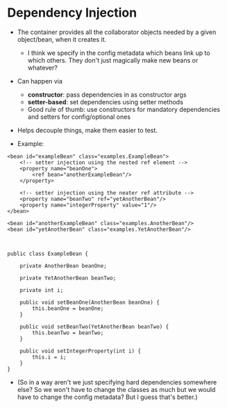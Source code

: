 # Dependency Injection

* The container provides all the collaborator objects needed by a given object/bean, when it creates it.
  - I think we specify in the config metadata which beans link up to which others. They don't just magically make new beans or whatever?
* Can happen via
  - **constructor**: pass dependencies in as constructor args
  - **setter-based**: set dependencies using setter methods
  - Good rule of thumb: use constructors for mandatory dependencies and setters for config/optional ones
* Helps decouple things, make them easier to test.

* Example:

```
<bean id="exampleBean" class="examples.ExampleBean">
    <!-- setter injection using the nested ref element -->
    <property name="beanOne">
        <ref bean="anotherExampleBean"/>
    </property>

    <!-- setter injection using the neater ref attribute -->
    <property name="beanTwo" ref="yetAnotherBean"/>
    <property name="integerProperty" value="1"/>
</bean>

<bean id="anotherExampleBean" class="examples.AnotherBean"/>
<bean id="yetAnotherBean" class="examples.YetAnotherBean"/>



public class ExampleBean {

    private AnotherBean beanOne;

    private YetAnotherBean beanTwo;

    private int i;

    public void setBeanOne(AnotherBean beanOne) {
        this.beanOne = beanOne;
    }

    public void setBeanTwo(YetAnotherBean beanTwo) {
        this.beanTwo = beanTwo;
    }

    public void setIntegerProperty(int i) {
        this.i = i;
    }
}
```

* (So in a way aren't we just specifying hard dependencies somewhere else? So we won't have to change the classes as much but we would have to change the config metadata? But I guess that's better.)
